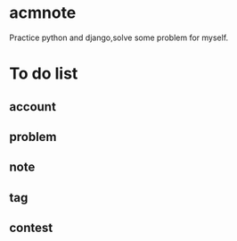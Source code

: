 # acmnote
Practice python and django,solve some problem for myself.
# To do list
## account 
## problem
## note
## tag
## contest
